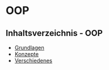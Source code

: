 # OOP

## Inhaltsverzeichnis - OOP

- [Grundlagen](Grundlagen.md)
- [Konzepte](Konzepte.md)
- [Verschiedenes](Verschiedenes.md)
